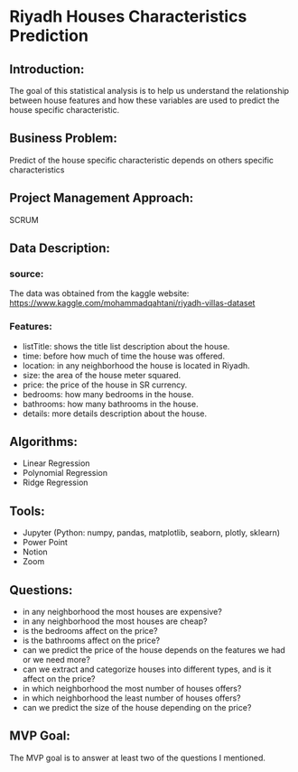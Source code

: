 # Riyadh Houses Characteristics Prediction

## Introduction:
The goal of this statistical analysis is to help us understand the relationship between house features and how these variables are used to predict the house specific characteristic.


## Business Problem:
Predict of the house specific characteristic depends on others specific characteristics

## Project Management Approach:
SCRUM

## Data Description:
  ### source:
  The data was obtained from the kaggle website: https://www.kaggle.com/mohammadqahtani/riyadh-villas-dataset
    
  ### Features:
  - listTitle: shows the title list description about the house.
  - time: before how much of time the house was offered.
  - location: in any neighborhood the house is located in Riyadh.
  - size: the area of the house meter squared.
  - price: the price of the house in SR currency.
  - bedrooms: how many bedrooms in the house.
  - bathrooms: how many bathrooms in the house.
  - details: more details description about the house.


## Algorithms:
  - Linear Regression
  - Polynomial Regression
  - Ridge Regression


## Tools:
  - Jupyter (Python: numpy, pandas, matplotlib, seaborn, plotly, sklearn)
  - Power Point
  - Notion
  - Zoom


## Questions:
  - in any neighborhood the most houses are expensive?
  - in any neighborhood the most houses are cheap?
  - is the bedrooms affect on the price?
  - is the bathrooms affect on the price?
  - can we predict the price of the house depends on the features we had or we need more?
  - can we extract and categorize houses into different types, and is it affect on the price?
  - in which neighborhood the most number of houses offers?
  - in which neighborhood the least number of houses offers?
  - can we predict the size of the house depending on the price?


## MVP Goal:
The MVP goal is to answer at least two of the questions I mentioned.

